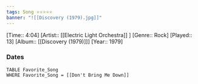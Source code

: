 ```yaml
---
tags: Song ⭐⭐⭐⭐⭐ 
banner: "![[Discovery (1979).jpg]]"
---
```

[Time:: 4:04]
[Artist:: [[Electric Light Orchestra]] ]
[Genre:: Rock]
[Played:: 13]
[Album:: [[Discovery (1979)]]]
[Year:: 1979]
### Dates
````dataview
TABLE Favorite_Song
WHERE Favorite_Song = [[Don't Bring Me Down]]
````